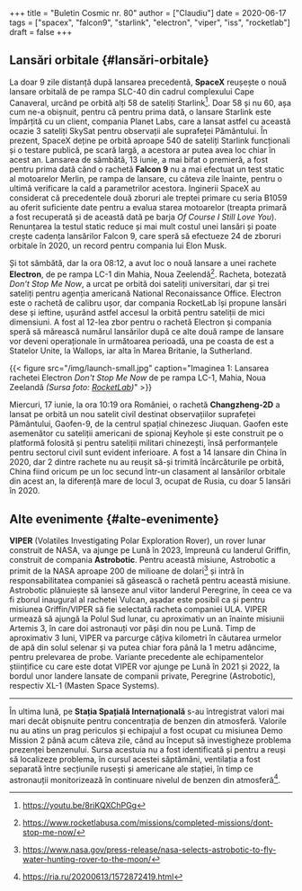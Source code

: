 +++
title = "Buletin Cosmic nr. 80"
author = ["Claudiu"]
date = 2020-06-17
tags = ["spacex", "falcon9", "starlink", "electron", "viper", "iss", "rocketlab"]
draft = false
+++

## Lansări orbitale {#lansări-orbitale}

La doar 9 zile distanță după lansarea precedentă, **SpaceX** reușește o nouă lansare orbitală de pe rampa SLC-40 din cadrul complexului Cape Canaveral, urcând pe orbită alți 58 de sateliți Starlink[^fn:1]. Doar 58 și nu 60, așa cum ne-a obișnuit, pentru că pentru prima dată, o lansare Starlink este împărțită cu un client, compania Planet Labs, care a lansat astfel cu această ocazie 3 sateliți SkySat pentru observații ale suprafeței Pământului. În prezent, SpaceX deține pe orbită aproape 540 de sateliți Starlink funcționali și o testare publică, pe scară largă, a acestora ar putea avea loc chiar în acest an. Lansarea de sâmbătă, 13 iunie, a mai bifat o premieră, a fost pentru prima dată când o rachetă **Falcon 9** nu a mai efectuat un test static al motoarelor Merlin, pe rampa de lansare, cu câteva zile înainte, pentru o ultimă verificare la cald a parametrilor acestora. Inginerii SpaceX au considerat că precedentele două zboruri ale treptei primare cu seria B1059 au oferit suficiente date pentru a evalua starea motoarelor (treapta primară a fost recuperată și de această dată pe barja _Of Course I Still Love You_). Renunțarea la testul static reduce și mai mult costul unei lansări și poate crește cadența lansărilor Falcon 9, care speră să efectueze 24 de zboruri orbitale în 2020, un record pentru compania lui Elon Musk.

Și tot sâmbătă, dar la ora 08:12, a avut loc o nouă lansare a unei rachete **Electron**, de pe rampa LC-1 din Mahia, Noua Zeelendă[^fn:2]. Racheta, botezată _Don't Stop Me Now_, a urcat pe orbită doi sateliți universitari, dar și trei sateliți pentru agenția americană National Reconaissance Office. Electron este o rachetă de calibru ușor, dar compania RocketLab își propune lansări dese și ieftine, ușurând astfel accesul la orbită pentru sateliții de mici dimensiuni. A fost al 12-lea zbor pentru o rachetă Electron și compania speră să mărească numărul lansărilor după ce alte două rampe de lansare vor deveni operaționale în următoarea perioadă, una pe coasta de est a Statelor Unite, la Wallops, iar alta în Marea Britanie, la Sutherland.

{{< figure src="/img/launch-small.jpg" caption="Imaginea 1: Lansarea rachetei Electron _Don't Stop Me Now_ de pe rampa LC-1, Mahia, Noua Zeelandă _(Sursa foto: [RocketLab](https://www.rocketlabusa.com/assets/Uploads/Dont-Stop-Me-Now-launch-small.jpg))_" >}}

Miercuri, 17 iunie, la ora 10:19 ora României, o rachetă **Changzheng-2D** a lansat pe orbită un nou satelit civil destinat observațiilor suprafeței Pământului, Gaofen-9, de la centrul spațial chinezesc Jiuquan. Gaofen este asemenător cu sateliții americani de spionaj Keyhole și este construit pe o platformă folosită și pentru sateliții militari chinezești, însă performanțele pentru sectorul civil sunt evident inferioare. A fost a 14 lansare din China în 2020, dar 2 dintre rachete nu au reușit să-și trimită încărcăturile pe orbită, China fiind oricum pe un loc secund într-un clasament al lansărilor orbitale din acest an, la diferență mare de locul 3, ocupat de Rusia, cu doar 5 lansări în 2020.


## Alte evenimente {#alte-evenimente}

**VIPER** (Volatiles Investigating Polar Exploration Rover), un rover lunar construit de NASA, va ajunge pe Lună în 2023, împreună cu landerul Griffin, construit de compania **Astrobotic**. Pentru această misiune, Astrobotic a primit de la NASA aproape 200 de milioane de dolari[^fn:3] și intră în responsabilitatea companiei să găsească o rachetă pentru această misiune. Astrobotic plănuiește să lanseze anul viitor landerul Peregrine, în ceea ce va fi zborul inaugural al rachetei Vulcan, așadar este posibil ca și pentru misiunea Griffin/VIPER să fie selectată racheta companiei ULA. VIPER urmează să ajungă la Polul Sud lunar, cu aproximativ un an înainte misiunii Artemis 3, în care doi astronauți vor păși din nou pe Lună. Timp de aproximativ 3 luni, VIPER va parcurge câțiva kilometri în căutarea urmelor de apă din solul selenar și va putea chiar fora până la 1 metru adâncime, pentru prelevarea de probe. Variante precedente ale echipamentelor științifice cu care este dotat VIPER vor ajunge pe Lună în 2021 și 2022, la bordul unor landere lansate de companii private, Peregrine (Astrobotic), respectiv XL-1 (Masten Space Systems).

---

În ultima lună, pe **Stația Spațială Internațională** s-au întregistrat valori mai mari decât obișnuite pentru concentrația de benzen din atmosferă. Valorile nu au atins un prag periculos și echipajul a fost ocupat cu misiunea Demo Mission 2 până acum câteva zile, când au început să investigheze problema prezenței benzenului. Sursa acestuia nu a fost identificată și pentru a reuși să localizeze problema, în cursul acestei săptămâni, ventilația a fost separată între secțiunile rusești și americane ale stației, în timp ce astronauții monitorizează în continuare nivelul de benzen din atmosferă[^fn:4].

[^fn:1]: <https://youtu.be/8riKQXChPGg>
[^fn:2]: <https://www.rocketlabusa.com/missions/completed-missions/dont-stop-me-now/>
[^fn:3]: <https://www.nasa.gov/press-release/nasa-selects-astrobotic-to-fly-water-hunting-rover-to-the-moon/>
[^fn:4]: <https://ria.ru/20200613/1572872419.html>